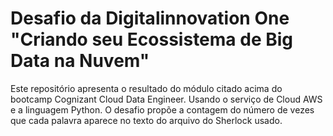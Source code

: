 # Desafio da Digitalinnovation One "Criando seu Ecossistema de Big Data na Nuvem"

Este repositório apresenta o resultado do módulo citado acima do bootcamp Cognizant Cloud Data Engineer. Usando o serviço de Cloud AWS e a linguagem Python.
O desafio propõe a contagem do número de vezes que cada palavra aparece no texto do arquivo do Sherlock usado.
